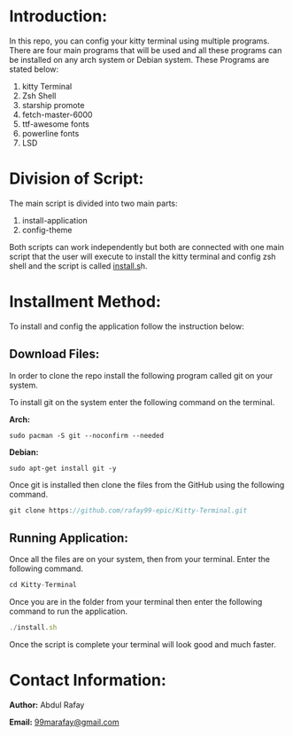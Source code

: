 # Introduction:

In this repo, you can config your kitty terminal using multiple programs. There are four main programs that will be used and all these programs can be installed on any arch system or Debian system.  These Programs are stated below:

1. kitty Terminal
2. Zsh Shell
3. starship promote
4. fetch-master-6000
5. ttf-awesome fonts
6. powerline fonts
7. LSD

# Division of Script:

The main script is divided into two main parts:

1. install-application 
2. config-theme

Both scripts can work independently but both are connected with one main script that the user will execute to install the kitty terminal and config zsh shell and the script is called [install.s](http://install.sg)h.

# Installment Method:

To install and config the application follow the instruction below:

## Download Files:

In order to clone the repo install the following program called git on your system. 

To install git on the system enter the following command on the terminal.

**Arch:**

```
sudo pacman -S git --noconfirm --needed

```

**Debian:**

```
sudo apt-get install git -y

```

Once git is installed then clone the files from the GitHub using the following command.

```jsx
git clone https://github.com/rafay99-epic/Kitty-Terminal.git
```

## Running Application:

Once all the files are on your system, then from your terminal. Enter the following command.

```jsx
cd Kitty-Terminal
```

Once you are in the folder from your terminal then enter the following command to run the application.

```jsx
./install.sh
```

Once the script is complete your terminal will look good and much faster. 

# Contact Information:

**Author:** Abdul Rafay

**Email:** 99marafay@gmail.com
